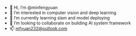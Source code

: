 - 👋 Hi, I’m @minfengyuan
- 👀 I’m interested in computer vision and deep learning
- 🌱 I’m currently learning slam and model deploying
- 💞️ I’m looking to collaborate on building AI system framework
- 📫 mfyuan232@outlook.com

<!---
minfengyuan/minfengyuan is a ✨ special ✨ repository because its `README.md` (this file) appears on your GitHub profile.
You can click the Preview link to take a look at your changes.
--->
